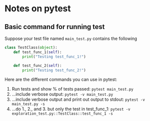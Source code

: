 # Notes on pytest

## Basic command for running test

Suppose your test file named `main_test.py` contains the following
```python
class TestClass(object):
    def test_func_1(self):
        print("Testing test_func_1!")

    def test_func_2(self):
        print("Testing test_func_2!")
```
Here are the different commands you can use in pytest:

1. Run tests and show % of tests passed: `pytest main_test.py`
2. ...include verbose output: `pytest -v main_test.py`
3. ...include verbose output and print out output to stdout: `pytest -v main_test.py -s`
4. ...do 1., 2., and 3. but only the test in test_func_1: `pytest -v exploration_test.py::TestClass::test_func_1 -s`
